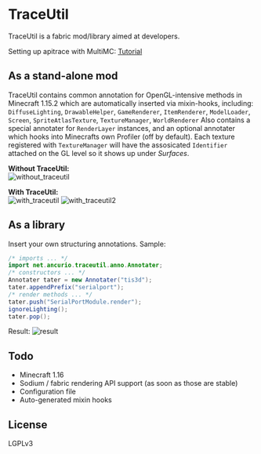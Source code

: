 # TraceUtil
TraceUtil is a fabric mod/library aimed at developers.

Setting up apitrace with MultiMC: [Tutorial](https://gist.github.com/Sturmlilie/69d6c4d2dce9d648cd706093c95ba195)
## As a stand-alone mod
TraceUtil contains common annotation for OpenGL-intensive methods in Minecraft 1.15.2 which are automatically inserted via mixin-hooks, including:  
`DiffuseLighting`, `DrawableHelper`, `GameRenderer`, `ItemRenderer`, `ModelLoader`, `Screen`, `SpriteAtlasTexture`, `TextureManager`, `WorldRenderer`
Also contains a special annotater for `RenderLayer` instances, and an optional annotater which hooks into Minecrafts own Profiler (off by default).
Each texture registered with `TextureManager` will have the assosicated `Identifier` attached on the GL level so it shows up under *Surfaces*.

**Without TraceUtil:**  
![without_traceutil](https://imgur.com/0ctOB9K.png)

**With TraceUtil:**  
![with_traceutil](https://imgur.com/4pxNePM.png)
![with_traceutil2](https://imgur.com/KunuSHz.png)
## As a library
Insert your own structuring annotations. Sample:
```java
/* imports ... */
import net.ancurio.traceutil.anno.Annotater;
/* constructors ... */
Annotater tater = new Annotater("tis3d");
tater.appendPrefix("serialport");
/* render methods ... */
tater.push("SerialPortModule.render");
ignoreLighting();
tater.pop();
```
Result:
![result](https://imgur.com/v3LMhCC.png)

## Todo
* Minecraft 1.16
* Sodium / fabric rendering API support (as soon as those are stable)
* Configuration file
* Auto-generated mixin hooks

## License
LGPLv3
